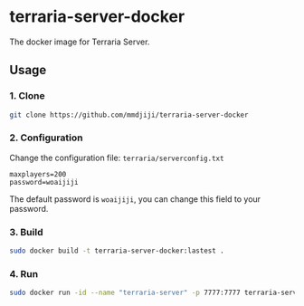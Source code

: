 # terraria-server-docker

The docker image for Terraria Server.

## Usage

### 1. Clone
```sh
git clone https://github.com/mmdjiji/terraria-server-docker
```

### 2. Configuration
Change the configuration file: `terraria/serverconfig.txt`

```
maxplayers=200
password=woaijiji
```

The default password is `woaijiji`, you can change this field to your password.

### 3. Build
```sh
sudo docker build -t terraria-server-docker:lastest .
```

### 4. Run
```sh
sudo docker run -id --name "terraria-server" -p 7777:7777 terraria-server-docker:lastest
```